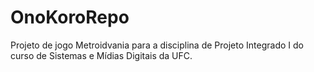# OnoKoroRepo
Projeto de jogo Metroidvania para a disciplina de Projeto Integrado I do curso de Sistemas e Mídias Digitais da UFC.
